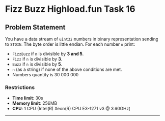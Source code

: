 # Fizz Buzz Highload.fun Task 16

## Problem Statement
You have a data stream of `uint32` numbers in binary representation sending to `STDIN`. The byte order is little endian. For each number `n` print:

- `FizzBuzz` if `n` is divisible by **3 and 5**.
- `Fizz` if `n` is divisible by **3**.
- `Buzz` if `n` is divisible by **5**.
- `n` (as a string) if none of the above conditions are met.
- Numbers quantity is 30 000 000

### Restrictions
- **Time limit**: 30s
- **Memory limit**: 256MB
- **CPU**: 1 CPU (Intel(R) Xeon(R) CPU E3-1271 v3 @ 3.60GHz)

---
